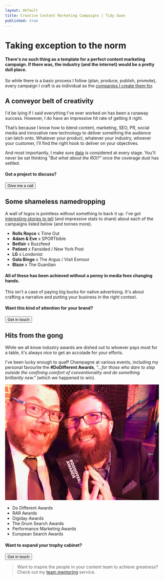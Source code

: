 ```yaml
---
layout: default
title: Creative Content Marketing Campaigns | Tidy Swan
published: true
---
```


# Taking exception to the norm

#### There's no such thing as a template for a perfect content marketing campaign. If there was, the industry (and the internet) would be a pretty dull place.

So while there is a basic process I follow (plan, produce, publish, promote), every campaign I craft is as individual as the <a href="#clients">companies I create them for</a>.

## A conveyor belt of creativity

I'd be lying if I said everything I've ever worked on has been a runaway success. However, I do have an impressive hit rate of getting it right.

That’s because I know how to blend content, marketing, SEO, PR, social media and innovative new technology to deliver something the audience can latch onto. Whatever your product, whatever your industry, whoever your customer, I'll find the right hook to deliver on your objectives.

And most importantly, I make sure [data](/consultancy/performance-analytics) is considered at every stage. You'll never be sat thinking _"But what about the ROI?"_ once the coverage dust has settled.

#### Got a project to discuss?

<a href="/contact"><button class="button">Give me a call</button></a>

<a name="clients"></a>

## Some shameless namedropping

A wall of logos is pointless without something to back it up. I've got <a href="/contact">interesting stories to tell</a> (and impressive stats to share) about each of the campaigns listed below (and tonnes more).

- **Rolls Royce** x Time Out
- **Adam & Eve** x SPORTbible
- **Betfair** x Buzzfeed
- **Patient** x Fansided / New York Post
- **LG** x Londonist
- **Gala Bingo** x The Argus / Visit Exmoor
- **Blaze** x The Guardian

#### All of these has been achieved without a penny in media fees changing hands.

This isn't a case of paying big bucks for native advertising. It's about crafting a narrative and putting your business in the right context.

#### Want this kind of attention for your brand?

<a href="/contact"><button class="button">Get in touch</button></a>

## Hits from the gong

While we all know industry awards are dished out to whoever pays most for a table, it's always nice to get an accolade for your efforts.

I've been lucky enough to quaff Champagne at various events, including my personal favourite the **#DoDifferent Awards**, _"...for those who dare to step outside the confining comfort of conventionality and do something brilliantly new."_ (which we happened to win).

![Do Different Awards](/assets/img/dodifferent.jpg)

- Do Different Awards
- RAR Awards
- Digiday Awards
- The Drum Search Awards
- Performance Marketing Awards
- European Search Awards

#### Want to expand your trophy cabinet?

<a href="/contact"><button class="button">Get in touch</button></a>

> Want to inspire the people in your content team to achieve greatness? Check out my [team mentoring](/consultancy/content-team-mentoring) service.
